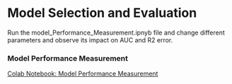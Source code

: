 # Model Selection and Evaluation

Run the model_Performance_Measurement.ipnyb file and change different parameters and observe its impact on AUC and R2 error.


### Model Performance Measurement
<a href="https://colab.research.google.com/drive/1XIpIBDODbqEBwcVd2B3X8epx12f2OGOE" target="_blank">Colab Notebook: Model Performance Measurement</a>
<br/>